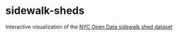 # sidewalk-sheds

Interactive visualization of the [NYC Open Data sidewalk shed dataset](https://data.cityofnewyork.us/Housing-Development/Sidewalk-Sheds/2jy7-cddj)
